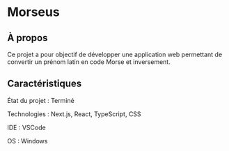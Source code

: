 # Morseus

## À propos

Ce projet a pour objectif de développer une application web permettant de convertir un prénom latin en code Morse et inversement.

## Caractéristiques

État du projet : Terminé

Technologies : Next.js, React, TypeScript, CSS

IDE : VSCode

OS : Windows